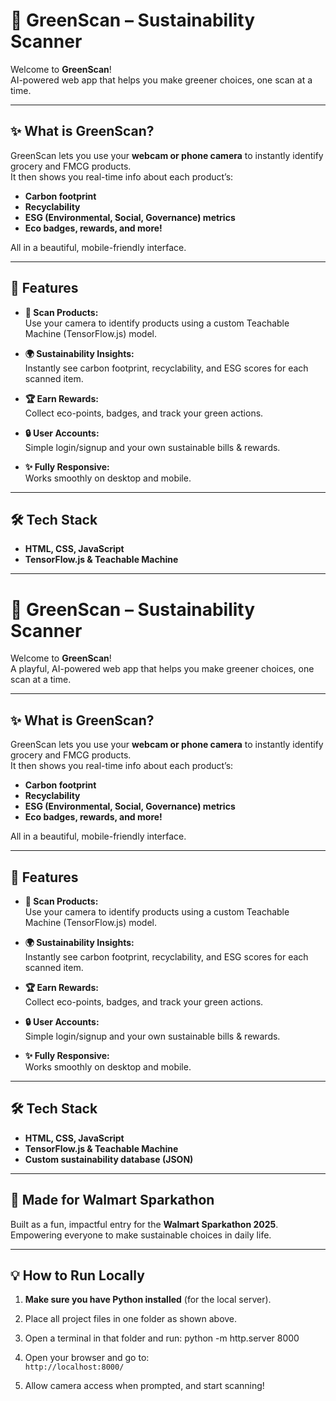 # 🌱 GreenScan – Sustainability Scanner

Welcome to **GreenScan**!  
AI-powered web app that helps you make greener choices, one scan at a time.

---

## ✨ What is GreenScan?

GreenScan lets you use your **webcam or phone camera** to instantly identify grocery and FMCG products.  
It then shows you real-time info about each product’s:

- **Carbon footprint**
- **Recyclability**
- **ESG (Environmental, Social, Governance) metrics**
- **Eco badges, rewards, and more!**

All in a beautiful, mobile-friendly interface.

---

## 🚀 Features

- **📸 Scan Products:**  
  Use your camera to identify products using a custom Teachable Machine (TensorFlow.js) model.

- **🌍 Sustainability Insights:**  
  Instantly see carbon footprint, recyclability, and ESG scores for each scanned item.

- **🏆 Earn Rewards:**  
  Collect eco-points, badges, and track your green actions.

- **🔒 User Accounts:**  
  Simple login/signup and your own sustainable bills & rewards.

- **✨ Fully Responsive:**  
  Works smoothly on desktop and mobile.

---

## 🛠️ Tech Stack

- **HTML, CSS, JavaScript**
- **TensorFlow.js & Teachable Machine**

---

# 🌱 GreenScan – Sustainability Scanner

Welcome to **GreenScan**!  
A playful, AI-powered web app that helps you make greener choices, one scan at a time.

---

## ✨ What is GreenScan?

GreenScan lets you use your **webcam or phone camera** to instantly identify grocery and FMCG products.  
It then shows you real-time info about each product’s:

- **Carbon footprint**
- **Recyclability**
- **ESG (Environmental, Social, Governance) metrics**
- **Eco badges, rewards, and more!**

All in a beautiful, mobile-friendly interface.

---

## 🚀 Features

- **📸 Scan Products:**  
  Use your camera to identify products using a custom Teachable Machine (TensorFlow.js) model.

- **🌍 Sustainability Insights:**  
  Instantly see carbon footprint, recyclability, and ESG scores for each scanned item.

- **🏆 Earn Rewards:**  
  Collect eco-points, badges, and track your green actions.

- **🔒 User Accounts:**  
  Simple login/signup and your own sustainable bills & rewards.

- **✨ Fully Responsive:**  
  Works smoothly on desktop and mobile.

---

## 🛠️ Tech Stack

- **HTML, CSS, JavaScript**
- **TensorFlow.js & Teachable Machine**
- **Custom sustainability database (JSON)**

---

## 🏅 Made for Walmart Sparkathon

Built as a fun, impactful entry for the **Walmart Sparkathon 2025**.  
Empowering everyone to make sustainable choices in daily life.

---

## 💡 How to Run Locally

1. **Make sure you have Python installed** (for the local server).
2. Place all project files in one folder as shown above.
3. Open a terminal in that folder and run:
python -m http.server 8000

4. Open your browser and go to:  
`http://localhost:8000/`
5. Allow camera access when prompted, and start scanning!







